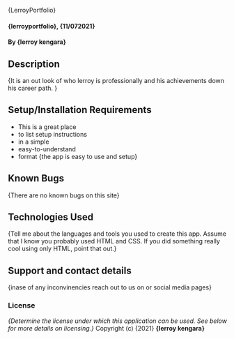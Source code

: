  {LerroyPortfolio}
#### {lerroyportfolio}, {11/072021}
#### By **{lerroy kengara}**
## Description
{It is an out look of who lerroy is professionally and his achievements down his career path. }
## Setup/Installation Requirements
* This is a great place
* to list setup instructions
* in a simple
* easy-to-understand
* format
{the app is easy to use and setup}
## Known Bugs
{There are no known bugs on this site}
## Technologies Used
{Tell me about the languages and tools you used to create this app. Assume that I know you probably used HTML and CSS. If you did something really cool using only HTML, point that out.}
## Support and contact details
{inase of any inconvinencies reach out to us on or social media pages}
### License
*{Determine the license under which this application can be used.  See below for more details on licensing.}*
Copyright (c) {2021} **{lerroy kengara}**
  